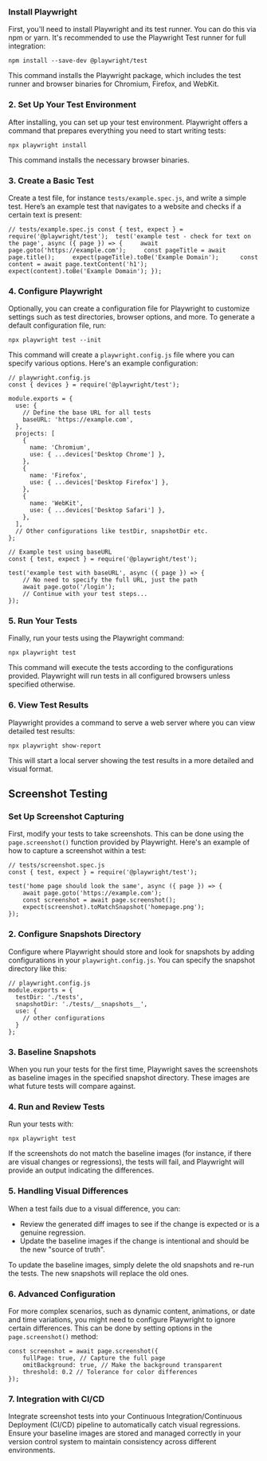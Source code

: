 
### **Install Playwright**

First, you'll need to install Playwright and its test runner. You can do this via npm or yarn. It's recommended to use the Playwright Test runner for full integration:

`npm install --save-dev @playwright/test`

This command installs the Playwright package, which includes the test runner and browser binaries for Chromium, Firefox, and WebKit.

### 2. **Set Up Your Test Environment**

After installing, you can set up your test environment. Playwright offers a command that prepares everything you need to start writing tests:

`npx playwright install`

This command installs the necessary browser binaries.

### 3. **Create a Basic Test**

Create a test file, for instance `tests/example.spec.js`, and write a simple test. Here’s an example test that navigates to a website and checks if a certain text is present:

`// tests/example.spec.js const { test, expect } = require('@playwright/test');  test('example test - check for text on the page', async ({ page }) => {     await page.goto('https://example.com');     const pageTitle = await page.title();     expect(pageTitle).toBe('Example Domain');      const content = await page.textContent('h1');     expect(content).toBe('Example Domain'); });`

### 4. **Configure Playwright**

Optionally, you can create a configuration file for Playwright to customize settings such as test directories, browser options, and more. To generate a default configuration file, run:

`npx playwright test --init`

This command will create a `playwright.config.js` file where you can specify various options. Here's an example configuration:

```
// playwright.config.js
const { devices } = require('@playwright/test');

module.exports = {
  use: {
    // Define the base URL for all tests
    baseURL: 'https://example.com',
  },
  projects: [
    {
      name: 'Chromium',
      use: { ...devices['Desktop Chrome'] },
    },
    {
      name: 'Firefox',
      use: { ...devices['Desktop Firefox'] },
    },
    {
      name: 'WebKit',
      use: { ...devices['Desktop Safari'] },
    },
  ],
  // Other configurations like testDir, snapshotDir etc.
};

```
```
// Example test using baseURL
const { test, expect } = require('@playwright/test');

test('example test with baseURL', async ({ page }) => {
    // No need to specify the full URL, just the path
    await page.goto('/login');
    // Continue with your test steps...
});

```
### 5. **Run Your Tests**

Finally, run your tests using the Playwright command:

`npx playwright test`

This command will execute the tests according to the configurations provided. Playwright will run tests in all configured browsers unless specified otherwise.

### 6. **View Test Results**

Playwright provides a command to serve a web server where you can view detailed test results:

`npx playwright show-report`

This will start a local server showing the test results in a more detailed and visual format.



## Screenshot Testing

### **Set Up Screenshot Capturing**

First, modify your tests to take screenshots. This can be done using the `page.screenshot()` function provided by Playwright. Here's an example of how to capture a screenshot within a test:


```
// tests/screenshot.spec.js
const { test, expect } = require('@playwright/test');

test('home page should look the same', async ({ page }) => {
    await page.goto('https://example.com');
    const screenshot = await page.screenshot();
    expect(screenshot).toMatchSnapshot('homepage.png');
});

```

### 2. **Configure Snapshots Directory**

Configure where Playwright should store and look for snapshots by adding configurations in your `playwright.config.js`. You can specify the snapshot directory like this:

```
// playwright.config.js
module.exports = {
  testDir: './tests',
  snapshotDir: './tests/__snapshots__',
  use: {
    // other configurations
  }
};

```

### 3. **Baseline Snapshots**

When you run your tests for the first time, Playwright saves the screenshots as baseline images in the specified snapshot directory. These images are what future tests will compare against.

### 4. **Run and Review Tests**

Run your tests with:

`npx playwright test`

If the screenshots do not match the baseline images (for instance, if there are visual changes or regressions), the tests will fail, and Playwright will provide an output indicating the differences.

### 5. **Handling Visual Differences**

When a test fails due to a visual difference, you can:

- Review the generated diff images to see if the change is expected or is a genuine regression.
- Update the baseline images if the change is intentional and should be the new "source of truth".

To update the baseline images, simply delete the old snapshots and re-run the tests. The new snapshots will replace the old ones.

### 6. **Advanced Configuration**

For more complex scenarios, such as dynamic content, animations, or date and time variations, you might need to configure Playwright to ignore certain differences. This can be done by setting options in the `page.screenshot()` method:

```
const screenshot = await page.screenshot({
    fullPage: true, // Capture the full page
    omitBackground: true, // Make the background transparent
    threshold: 0.2 // Tolerance for color differences
});

```

### 7. **Integration with CI/CD**

Integrate screenshot tests into your Continuous Integration/Continuous Deployment (CI/CD) pipeline to automatically catch visual regressions. Ensure your baseline images are stored and managed correctly in your version control system to maintain consistency across different environments.